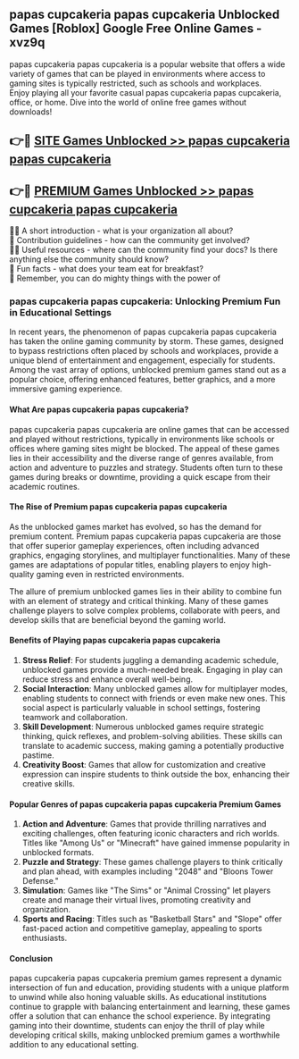 ## papas cupcakeria papas cupcakeria Unblocked Games [Roblox] Google Free Online Games - xvz9q

papas cupcakeria papas cupcakeria is a popular website that offers a wide variety of games that can be played in environments where access to gaming sites is typically restricted, such as schools and workplaces.  
Enjoy playing all your favorite casual papas cupcakeria papas cupcakeria, office, or home. Dive into the world of online free games without downloads!

## 👉🔴 [SITE Games Unblocked >> papas cupcakeria papas cupcakeria](http://freeplayer.one?title=papas_cupcakeria_papas_cupcakeria&ref=29)

## 👉🔴 [PREMIUM Games Unblocked >> papas cupcakeria papas cupcakeria](http://freeplayer.one?title=papas_cupcakeria_papas_cupcakeria&ref=29)

🙋‍♀️ A short introduction - what is your organization all about?  
🌈 Contribution guidelines - how can the community get involved?  
👩‍💻 Useful resources - where can the community find your docs? Is there anything else the community should know?  
🍿 Fun facts - what does your team eat for breakfast?  
🧙 Remember, you can do mighty things with the power of 

### papas cupcakeria papas cupcakeria: Unlocking Premium Fun in Educational Settings

In recent years, the phenomenon of papas cupcakeria papas cupcakeria has taken the online gaming community by storm. These games, designed to bypass restrictions often placed by schools and workplaces, provide a unique blend of entertainment and engagement, especially for students. Among the vast array of options, unblocked premium games stand out as a popular choice, offering enhanced features, better graphics, and a more immersive gaming experience.

#### What Are papas cupcakeria papas cupcakeria?

papas cupcakeria papas cupcakeria are online games that can be accessed and played without restrictions, typically in environments like schools or offices where gaming sites might be blocked. The appeal of these games lies in their accessibility and the diverse range of genres available, from action and adventure to puzzles and strategy. Students often turn to these games during breaks or downtime, providing a quick escape from their academic routines.

#### The Rise of Premium papas cupcakeria papas cupcakeria

As the unblocked games market has evolved, so has the demand for premium content. Premium papas cupcakeria papas cupcakeria are those that offer superior gameplay experiences, often including advanced graphics, engaging storylines, and multiplayer functionalities. Many of these games are adaptations of popular titles, enabling players to enjoy high-quality gaming even in restricted environments.

The allure of premium unblocked games lies in their ability to combine fun with an element of strategy and critical thinking. Many of these games challenge players to solve complex problems, collaborate with peers, and develop skills that are beneficial beyond the gaming world.

#### Benefits of Playing papas cupcakeria papas cupcakeria

1.  **Stress Relief**: For students juggling a demanding academic schedule, unblocked games provide a much-needed break. Engaging in play can reduce stress and enhance overall well-being.
2.  **Social Interaction**: Many unblocked games allow for multiplayer modes, enabling students to connect with friends or even make new ones. This social aspect is particularly valuable in school settings, fostering teamwork and collaboration.
3.  **Skill Development**: Numerous unblocked games require strategic thinking, quick reflexes, and problem-solving abilities. These skills can translate to academic success, making gaming a potentially productive pastime.
4.  **Creativity Boost**: Games that allow for customization and creative expression can inspire students to think outside the box, enhancing their creative skills.

#### Popular Genres of papas cupcakeria papas cupcakeria Premium Games

1.  **Action and Adventure**: Games that provide thrilling narratives and exciting challenges, often featuring iconic characters and rich worlds. Titles like "Among Us" or "Minecraft" have gained immense popularity in unblocked formats.
2.  **Puzzle and Strategy**: These games challenge players to think critically and plan ahead, with examples including "2048" and "Bloons Tower Defense."
3.  **Simulation**: Games like "The Sims" or "Animal Crossing" let players create and manage their virtual lives, promoting creativity and organization.
4.  **Sports and Racing**: Titles such as "Basketball Stars" and "Slope" offer fast-paced action and competitive gameplay, appealing to sports enthusiasts.

#### Conclusion

papas cupcakeria papas cupcakeria premium games represent a dynamic intersection of fun and education, providing students with a unique platform to unwind while also honing valuable skills. As educational institutions continue to grapple with balancing entertainment and learning, these games offer a solution that can enhance the school experience. By integrating gaming into their downtime, students can enjoy the thrill of play while developing critical skills, making unblocked premium games a worthwhile addition to any educational setting.